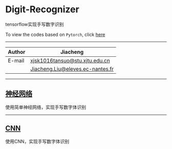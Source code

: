 # Digit-Recognizer

tensorflow实现手写数字识别

To view the codes based on `Pytorch`, click [here](https://github.com/Jiachengciel/Kaggle/tree/master/competitions/getting_started/Digit_Recognizer)

***

|Author| Jiacheng
|---|---
|E-mail|xjsk1016tansuo@stu.xjtu.edu.cn 
| |Jiacheng.Liu@eleves.ec-nantes.fr

***

## [神经网络](./神经网络)

使用简单神经网络，实现手写数字体识别

---

## [CNN](./CNN)

使用CNN，实现手写数字体识别
